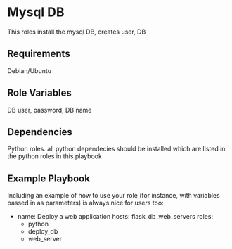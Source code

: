 Mysql DB 
=========

This roles install the mysql DB, creates user, DB

Requirements
------------

Debian/Ubuntu 

Role Variables
--------------

DB user, password, DB name

Dependencies
------------

Python roles. all python dependecies should be installed which are listed in the python roles in this playbook

Example Playbook
----------------

Including an example of how to use your role (for instance, with variables passed in as parameters) is always nice for users too:

-
  name: Deploy a web application
  hosts: flask_db_web_servers
  roles:
    - python
    - deploy_db
    - web_server
